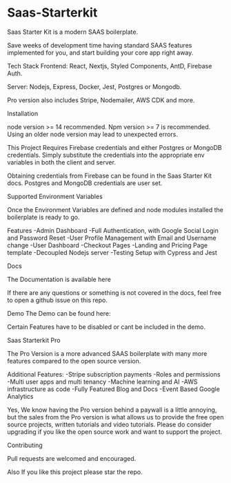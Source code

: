 # Saas-Starterkit

Saas Starter Kit is a modern SAAS boilerplate. 

Save weeks of development time having standard SAAS features implemented for you, and start building your core app right away. 



Tech Stack 
Frontend: React, Nextjs, Styled Components, AntD, Firebase Auth. 

Server: Nodejs, Express, Docker, Jest, Postgres or Mongodb.  

Pro version also includes Stripe, Nodemailer, AWS CDK and more. 


Installation

node version >= 14 recommended. Npm version >= 7 is recommended. Using an older node version may lead to unexpected errors.

This Project Requires Firebase credentials and either Postgres or MongoDB credentials. 
Simply substitute the credentials into the appropriate env variables in both the client and server. 

Obtaining credentials from Firebase can be found in the Saas Starter Kit docs. Postgres and MongoDB credentials are user set. 


Supported Environment Variables



Once the Environment Variables are defined and node modules installed the boilerplate is ready to go. 





Features
-Admin Dashboard
-Full Authentication, with Google Social Login and Password Reset
-User Profile Management with Email and Username change
-User Dashboard
-Checkout Pages
-Landing and Pricing Page template
-Decoupled Nodejs server
-Testing Setup with Cypress and Jest


Docs 

The Documentation is available here

If  there are any questions or something is not covered in the docs, feel free to open a github issue on this repo. 


Demo
The Demo can be found here: 

Certain Features have to be disabled or cant be included in the demo. 



Saas Starterkit Pro

The Pro Version is a more advanced SAAS boilerplate with many more features compared to the open source version. 


Additional Features: 
-Stripe subscription payments
-Roles and permissions
-Multi user apps and multi tenancy
-Machine learning and AI
-AWS infrastructure as code
-Fully Featured Blog and Docs
-Event Based Google Analytics


Yes, We know having the Pro version behind a paywall is a little annoying, but the sales from the Pro version is what allows us to provide the free open source projects, written tutorials and video tutorials. Please do consider upgrading if you like the open source work and want to support the project.  










Contributing

Pull requests are welcomed and encouraged.

Also If you like this project please star the repo. 



